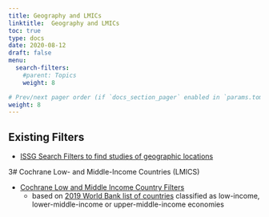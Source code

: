```yaml
---
title: Geography and LMICs
linktitle:  Geography and LMICs
toc: true
type: docs
date: 2020-08-12
draft: false
menu:
  search-filters:
    #parent: Topics
    weight: 8

# Prev/next pager order (if `docs_section_pager` enabled in `params.toml`)
weight: 8
---
```



## Existing Filters

* [ISSG Search Filters to find studies of geographic locations](https://sites.google.com/a/york.ac.uk/issg-search-filters-resource/other-filters/filters-to-find-studies-of-geographic-locations)

3# Cochrane Low- and Middle-Income Countries (LMICS)

* [Cochrane Low and Middle Income Country Filters](https://epoc.cochrane.org/lmic-filters)
  * based on [2019 World Bank list of countries](http://data.worldbank.org/about/country-classifications) classified as low-income, lower-middle-income or upper-middle-income economies